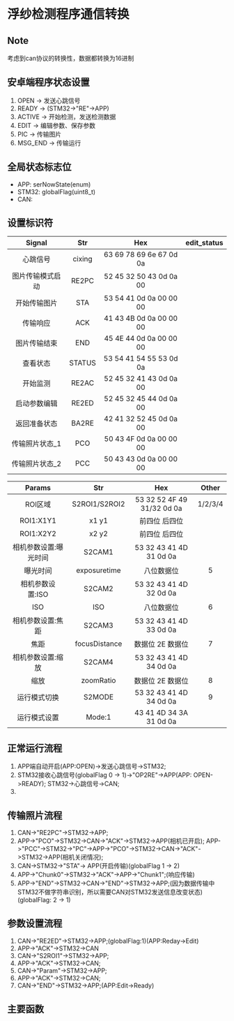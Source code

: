 # 浮纱检测程序通信转换
## Note
考虑到can协议的转换性，数据都转换为16进制
## 安卓端程序状态设置
1. OPEN -> 发送心跳信号
2. READY -> (STM32->"RE"->APP)
3. ACTIVE -> 开始检测，发送检测数据
4. EDIT -> 编辑参数、保存参数
5. PIC -> 传输图片
6. MSG_END -> 传输运行

## 全局状态标志位
- APP: serNowState(enum)
- STM32: globalFlag(uint8_t)
- CAN:

## 设置标识符
| Signal | Str | Hex| edit_status |
| :------: | :---: | :-------: | :---: |
| 心跳信号  | cixing | 63 69 78 69 6e 67 0d 0a |
| 图片传输模式启动  | RE2PC | 52 45 32 50 43 0d 0a 00 |
| 开始传输图片  | STA | 53 54 41 0d 0a 00 00 00 |
| 传输响应  | ACK | 41 43 4B 0d 0a 00 00 00|
| 图片传输结束  | END | 45 4E 44 0d 0a 00 00 00 |
| 查看状态  | STATUS | 53 54 41 54 55 53 0d 0a |
| 开始监测 | RE2AC | 52 45 32 41 43 0d 0a 00 |
| 启动参数编辑 | RE2ED | 52 45 32 45 44 0d 0a 00 |
| 返回准备状态 | BA2RE | 42 41 32 52 45 0d 0a 00 |
| 传输照片状态_1 | PCO | 50 43 4F 0d 0a 00 00 00 |
| 传输照片状态_2 | PCC | 50 43 43 0d 0a 00 00 00 |


| Params | Str | Hex| Other | 
| :------: | :---: | :-------: | :---: |
| ROI区域| S2ROI1/S2ROI2 | 53 32 52 4F 49 31/32  0d 0a | 1/2/3/4 |
| ROI1:X1Y1| x1 y1 | 前四位 后四位 |
| ROI1:X2Y2| x2 y2 | 前四位 后四位 |
| 相机参数设置:曝光时间 | S2CAM1 | 53 32 43 41 4D 31 0d 0a |
| 曝光时间 | exposuretime | 八位数据位 | 5 |
| 相机参数设置:ISO | S2CAM2 | 53 32 43 41 4D 32 0d 0a |
| ISO | ISO | 八位数据位 | 6 |
| 相机参数设置:焦距 | S2CAM3 | 53 32 43 41 4D 33 0d 0a |
| 焦距 | focusDistance | 数据位 2E 数据位 | 7 |
| 相机参数设置:缩放 | S2CAM4 | 53 32 43 41 4D 34 0d 0a |
| 缩放 | zoomRatio | 数据位 2E 数据位 | 8 |
| 运行模式切换 | S2MODE | 53 32 43 41 4D 34 0d 0a | 9 |
| 运行模式设置 | Mode:1 | 43 41 4D 34 3A 31 0d 0a | |

## 正常运行流程
1. APP端自动开启(APP:OPEN)->发送心跳信号->STM32;
2. STM32接收心跳信号(globalFlag 0 -> 1)->"OP2RE"->APP(APP: OPEN->READY); STM32->心跳信号->CAN;
3.


## 传输照片流程
1. CAN->"RE2PC"->STM32->APP;
2. APP->"PCO"->STM32->CAN->"ACK"->STM32->APP(相机已开启); APP->"PCC"->STM32->"PC"->APP->"PCO"->STM32->CAN->"ACK"->STM32->APP(相机关闭情况);
3. CAN->STM32->"STA"-> APP(开启传输)(globalFlag 1 -> 2)
4. APP->"Chunk0"->STM32->"ACK"->APP->"Chunk1";(响应传输)
5. APP->"END"->STM32->CAN->"END"->STM32->APP;(因为数据传输中STM32不做字符串识别，所以需要CAN对STM32发送信息改变状态)(globalFlag: 2  -> 1)

## 参数设置流程
1. CAN->"RE2ED"->STM32->APP;(globalFlag:1)(APP:Reday->Edit)
2. APP->"ACK"->STM32->CAN
3. CAN->"S2ROI1"->STM32->APP;
4. APP->"ACK"->STM32->CAN;
5. CAN->"Param"->STM32->APP;
6. APP->"ACK"->STM32->CAN;
7. CAN->"END"->STM32->APP;(APP:Edit->Ready)


## 主要函数

